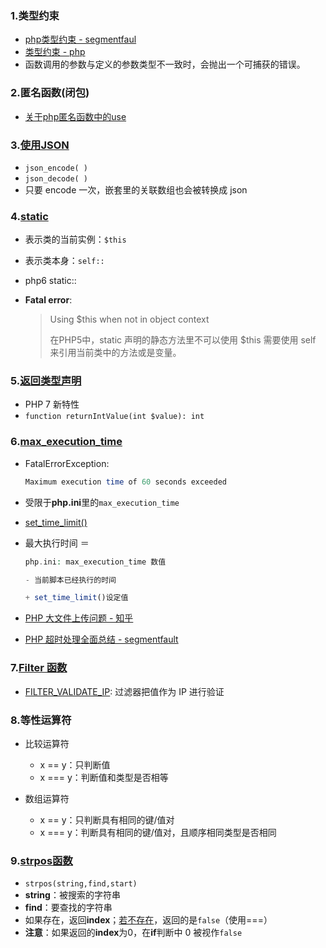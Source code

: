 ### 1.类型约束

- [php类型约束 - segmentfaul](https://segmentfault.com/a/1190000007226476)
- [类型约束 - php](https://www.php.net/manual/zh/language.oop5.typehinting.php)
- 函数调用的参数与定义的参数类型不一致时，会抛出一个可捕获的错误。

### 2.匿名函数(闭包)

- [关于php匿名函数中的use](https://blog.csdn.net/qmhball/article/details/53668113)

### 3.[使用JSON](http://www.ruanyifeng.com/blog/2011/01/json_in_php.html)

- `json_encode( )`
- `json_decode( )`
- 只要 encode 一次，嵌套里的关联数组也会被转换成 json 

### 4.[static](http://www.nowamagic.net/librarys/posts/php/21)

- 表示类的当前实例：`$this`

- 表示类本身：`self::` 

- php6 static::

- **Fatal error**: 

  > Using $this when not in object context
  >
  > 在PHP5中，static 声明的静态方法里不可以使用 $this 需要使用 self 来引用当前类中的方法或是变量。

### 5.[返回类型声明](http://www.runoob.com/php/php-scalar-return-type.html)

- PHP 7 新特性
- `function returnIntValue(int $value): int`

### 6.[max_execution_time](https://www.php.net/manual/zh/info.configuration.php#ini.max-execution-time)

- FatalErrorException:

  ```php
  Maximum execution time of 60 seconds exceeded
  ```

- 受限于**php.ini**里的`max_execution_time`

- [set_time_limit()](https://www.php.net/manual/zh/function.set-time-limit.php)

- 最大执行时间 ＝ 

  ```php
  php.ini: max_execution_time 数值 
  
  - 当前脚本已经执行的时间 
  
  + set_time_limit()设定值
  ```
  
- [PHP 大文件上传问题 - 知乎](https://www.zhihu.com/question/19602751/answer/81023132)

- [PHP 超时处理全面总结 - segmentfault](https://segmentfault.com/a/1190000000313184#articleHeader7)
### 7.[Filter 函数](https://www.w3school.com.cn/php/php_ref_filter.asp)

- [FILTER_VALIDATE_IP](https://www.w3school.com.cn/php/filter_validate_ip.asp): 过滤器把值作为 IP 进行验证

### 8.等性运算符

- 比较运算符

  - x == y：只判断值
  - x === y：判断值和类型是否相等

- 数组运算符

  - x == y：只判断具有相同的键/值对
  - x === y：判断具有相同的键/值对，且顺序相同类型是否相同

### 9.[strpos函数](https://www.w3school.com.cn/php/func_string_strpos.asp)

- `strpos(string,find,start)`
- **string**：被搜索的字符串
- **find**：要查找的字符串
- 如果存在，返回**index**；[若不存在](https://blog.csdn.net/shadow_zed/article/details/80134385)，返回的是`false`（使用===）
- **注意**：如果返回的**index**为0，在**if**判断中 0 被视作`false`

